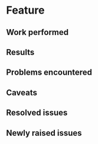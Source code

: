 # Feature

## Work performed

<!--- Concisely describe what was done, this will appear in the public changelog -->

## Results

<!--- Does this MR fully implement the new feature? If not why? Create and link new issues. -->

## Problems encountered

<!--- Explain problems that were encountered when implementing this MR -->

## Caveats

<!--- Any particular attention point with what you did? -->

## Resolved issues

<!---
- #1
- #2
-->

## Newly raised issues

<!---
- #1
- #2
-->

